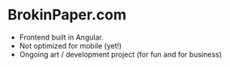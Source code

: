 # BrokinPaper.com

- Frontend built in Angular. 
- Not optimized for mobile (yet!)
- Ongoing art / development project (for fun and for business) 
